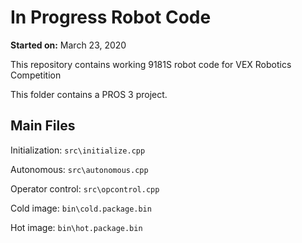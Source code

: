 # In Progress Robot Code

**Started on:** March 23, 2020

This repository contains working 9181S robot code for VEX Robotics Competition

This folder contains a PROS 3 project.

## Main Files

Initialization: `src\initialize.cpp`

Autonomous: `src\autonomous.cpp`

Operator control: `src\opcontrol.cpp`


Cold image: `bin\cold.package.bin`

Hot image: `bin\hot.package.bin`
